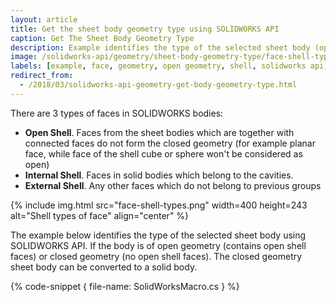 ```yaml
---
layout: article
title: Get the sheet body geometry type using SOLIDWORKS API
caption: Get The Sheet Body Geometry Type
description: Example identifies the type of the selected sheet body (open shell, internal shell, external shell)
image: /solidworks-api/geometry/sheet-body-geometry-type/face-shell-types.png
labels: [example, face, geometry, open geometry, shell, solidworks api, topology]
redirect_from:
  - /2018/03/solidworks-api-geometry-get-body-geometry-type.html
---
```

There are 3 types of faces in SOLIDWORKS bodies:  

* **Open Shell**. Faces from the sheet bodies which are together with connected faces do not form the closed geometry (for example planar face, while face of the shell cube or sphere won't be considered as open)
* **Internal Shell**. Faces in solid bodies which belong to the cavities.
* **External Shell**. Any other faces which do not belong to previous groups

{% include img.html src="face-shell-types.png" width=400 height=243 alt="Shell types of face" align="center" %}

The example below identifies the type of the selected sheet body using SOLIDWORKS API. If the body is of open geometry (contains open shell faces) or closed geometry (no open shell faces). The closed geometry sheet body can be converted to a solid body.  

{% code-snippet { file-name: SolidWorksMacro.cs } %}
